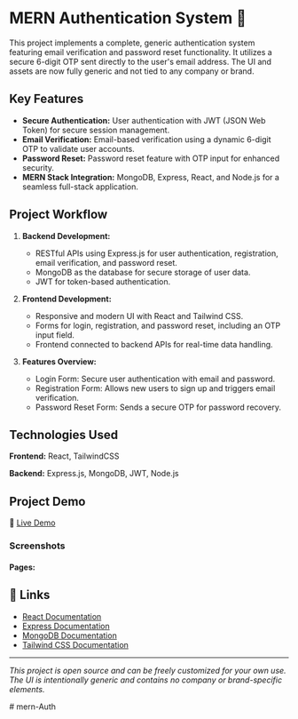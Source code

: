 # MERN Authentication System 🔐

This project implements a complete, generic authentication system featuring email verification and password reset functionality. It utilizes a secure 6-digit OTP sent directly to the user's email address. The UI and assets are now fully generic and not tied to any company or brand.

## Key Features

- **Secure Authentication:** User authentication with JWT (JSON Web Token) for secure session management.
- **Email Verification:** Email-based verification using a dynamic 6-digit OTP to validate user accounts.
- **Password Reset:** Password reset feature with OTP input for enhanced security.
- **MERN Stack Integration:** MongoDB, Express, React, and Node.js for a seamless full-stack application.

## Project Workflow

1. **Backend Development:**
   - RESTful APIs using Express.js for user authentication, registration, email verification, and password reset.
   - MongoDB as the database for secure storage of user data.
   - JWT for token-based authentication.

2. **Frontend Development:**
   - Responsive and modern UI with React and Tailwind CSS.
   - Forms for login, registration, and password reset, including an OTP input field.
   - Frontend connected to backend APIs for real-time data handling.

3. **Features Overview:**
   - Login Form: Secure user authentication with email and password.
   - Registration Form: Allows new users to sign up and triggers email verification.
   - Password Reset Form: Sends a secure OTP for password recovery.

## Technologies Used

**Frontend:** React, TailwindCSS

**Backend:** Express.js, MongoDB, JWT, Node.js

## Project Demo
🔗 [Live Demo](#)  <!-- Replace # with the actual demo link if available -->

### Screenshots

#### Pages:
<!-- Add screenshots here if desired -->

## 🔗 Links

- [React Documentation](https://react.dev/)
- [Express Documentation](https://expressjs.com/)
- [MongoDB Documentation](https://www.mongodb.com/docs/)
- [Tailwind CSS Documentation](https://tailwindcss.com/docs/)

---

*This project is open source and can be freely customized for your own use. The UI is intentionally generic and contains no company or brand-specific elements.*


  


#   m e r n - A u t h  
 